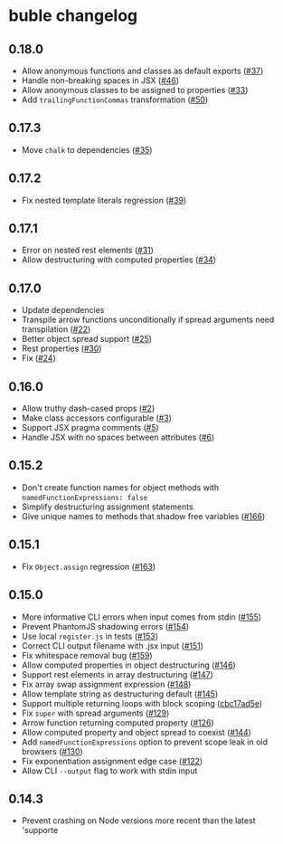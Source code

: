 # buble changelog

## 0.18.0

* Allow anonymous functions and classes as default exports ([#37](https://github.com/Rich-Harris/buble/issues/37))
* Handle non-breaking spaces in JSX ([#46](https://github.com/Rich-Harris/buble/issues/46))
* Allow anonymous classes to be assigned to properties ([#33](https://github.com/Rich-Harris/buble/issues/33))
* Add `trailingFunctionCommas` transformation ([#50](https://github.com/Rich-Harris/buble/issues/50))

## 0.17.3

* Move `chalk` to dependencies ([#35](https://github.com/Rich-Harris/buble/issues/35))

## 0.17.2

* Fix nested template literals regression ([#39](https://github.com/Rich-Harris/buble/issues/39))

## 0.17.1

* Error on nested rest elements ([#31](https://github.com/Rich-Harris/buble/pull/31))
* Allow destructuring with computed properties ([#34](https://github.com/Rich-Harris/buble/pull/34))

## 0.17.0

* Update dependencies
* Transpile arrow functions unconditionally if spread arguments need transpilation ([#22](https://github.com/Rich-Harris/buble/pull/22))
* Better object spread support ([#25](https://github.com/Rich-Harris/buble/pull/25))
* Rest properties ([#30](https://github.com/Rich-Harris/buble/pull/30))
* Fix ([#24](https://github.com/Rich-Harris/buble/pull/24))

## 0.16.0

* Allow truthy dash-cased props ([#2](https://github.com/Rich-Harris/buble/pull/2))
* Make class accessors configurable ([#3](https://github.com/Rich-Harris/buble/pull/3))
* Support JSX pragma comments ([#5](https://github.com/Rich-Harris/buble/pull/5))
* Handle JSX with no spaces between attributes ([#6](https://github.com/Rich-Harris/buble/pull/6))

## 0.15.2

* Don't create function names for object methods with `namedFunctionExpressions: false`
* Simplify destructuring assignment statements
* Give unique names to methods that shadow free variables ([#166](https://gitlab.com/Rich-Harris/buble/issues/166))

## 0.15.1

* Fix `Object.assign` regression ([#163](https://gitlab.com/Rich-Harris/buble/issues/163))

## 0.15.0

* More informative CLI errors when input comes from stdin ([#155](https://gitlab.com/Rich-Harris/buble/issues/155))
* Prevent PhantomJS shadowing errors ([#154](https://gitlab.com/Rich-Harris/buble/issues/154))
* Use local `register.js` in tests ([#153](https://gitlab.com/Rich-Harris/buble/issues/153))
* Correct CLI output filename with .jsx input ([#151](https://gitlab.com/Rich-Harris/buble/issues/151))
* Fix whitespace removal bug ([#159](https://gitlab.com/Rich-Harris/buble/issues/159))
* Allow computed properties in object destructuring ([#146](https://gitlab.com/Rich-Harris/buble/issues/146))
* Support rest elements in array destructuring ([#147](https://gitlab.com/Rich-Harris/buble/issues/147))
* Fix array swap assignment expression ([#148](https://gitlab.com/Rich-Harris/buble/issues/148))
* Allow template string as destructuring default ([#145](https://gitlab.com/Rich-Harris/buble/issues/145))
* Support multiple returning loops with block scoping ([cbc17ad5e](https://gitlab.com/Rich-Harris/buble/commit/cbc17ad5e1dc6e8af820fee372e6fb68e475afa4))
* Fix `super` with spread arguments ([#129](https://gitlab.com/Rich-Harris/buble/issues/129))
* Arrow function returning computed property ([#126](https://gitlab.com/Rich-Harris/buble/issues/126))
* Allow computed property and object spread to coexist ([#144](https://gitlab.com/Rich-Harris/buble/issues/144))
* Add `namedFunctionExpressions` option to prevent scope leak in old browsers ([#130](https://gitlab.com/Rich-Harris/buble/issues/130))
* Fix exponentiation assignment edge case ([#122](https://gitlab.com/Rich-Harris/buble/issues/122))
* Allow CLI `--output` flag to work with stdin input

## 0.14.3

* Prevent crashing on Node versions more recent than the latest 'supporte